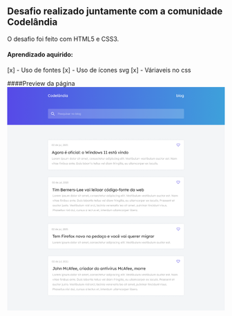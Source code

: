 ## Desafio realizado juntamente com a comunidade Codelândia

O desafio foi feito com HTML5 e CSS3.

#### Aprendizado aquirido:
[x] - Uso de fontes
[x] - Uso de ícones svg
[x] - Váriaveis no css


####Preview da página
<img src="Home.png">